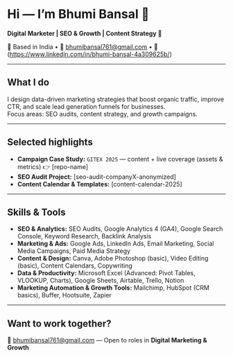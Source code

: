 # Hi — I’m Bhumi Bansal 👋
**Digital Marketer | SEO & Growth | Content Strategy 🚀**

📍 Based in India • 📧 bhumibansal761@gmail.com • 🔗 (https://www.linkedin.com/in/bhumi-bansal-4a309625b/)

---

## What I do
I design data-driven marketing strategies that boost organic traffic, improve CTR, and scale lead generation funnels for businesses.  
Focus areas: SEO audits, content strategy, and growth campaigns.  

---

## Selected highlights
- **Campaign Case Study:** `GITEX 2025` — content + live coverage (assets & metrics) 👉 [repo-name]  
- **SEO Audit Project:** [seo-audit-companyX-anonymized]  
- **Content Calendar & Templates:** [content-calendar-2025]  

---

## Skills & Tools
- **SEO & Analytics:** SEO Audits, Google Analytics 4 (GA4), Google Search Console, Keyword Research, Backlink Analysis  
- **Marketing & Ads:** Google Ads, LinkedIn Ads, Email Marketing, Social Media Campaigns, Paid Media Strategy  
- **Content & Design:** Canva, Adobe Photoshop (basic), Video Editing (basic), Content Calendars, Copywriting  
- **Data & Productivity:** Microsoft Excel (Advanced: Pivot Tables, VLOOKUP, Charts), Google Sheets, Airtable, Trello, Notion  
- **Marketing Automation & Growth Tools:** Mailchimp, HubSpot (CRM basics), Buffer, Hootsuite, Zapier

---

## Want to work together?
📩 bhumibansal761@gmail.com — Open to roles in **Digital Marketing & Growth**
